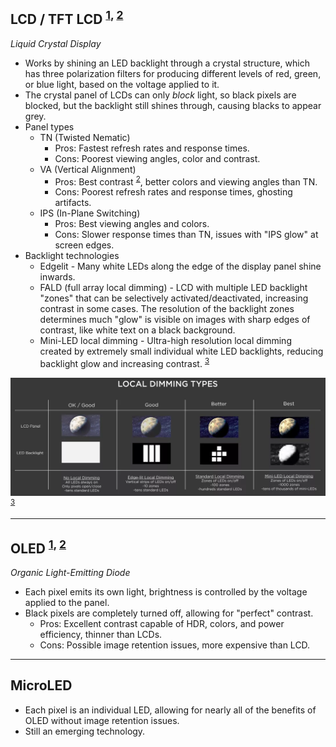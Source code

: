 
## LCD / TFT LCD <sup>[1], [2]</sup>

*Liquid Crystal Display*
- Works by shining an LED backlight through a crystal structure, which has three polarization filters for producing different levels of red, green, or blue light, based on the voltage applied to it.
- The crystal panel of LCDs can only *block* light, so black pixels are blocked, but the backlight still shines through, causing blacks to appear grey.
- Panel types
  - TN (Twisted Nematic)
    - Pros: Fastest refresh rates and response times.
    - Cons: Poorest viewing angles, color and contrast.
  - VA (Vertical Alignment)
    - Pros: Best contrast <sup>[2]</sup>, better colors and viewing angles than TN.
    - Cons: Poorest refresh rates and response times, ghosting artifacts.
  - IPS (In-Plane Switching)
    - Pros: Best viewing angles and colors.
    - Cons: Slower response times than TN, issues with "IPS glow" at screen edges.
- Backlight technologies
  - Edgelit - Many white LEDs along the edge of the display panel shine inwards.
  - FALD (full array local dimming) - LCD with multiple LED backlight "zones" that can be selectively activated/deactivated, increasing contrast in some cases. The resolution of the backlight zones determines much "glow" is visible on images with sharp edges of contrast, like white text on a black background.<br>
  - Mini-LED local dimming - Ultra-high resolution local dimming created by extremely small individual white LED backlights, reducing backlight glow and increasing contrast. <sup>[3]</sup><br>

![local-dimming](images/local-dimming.webp) <sup>[3]</sup>

---
## OLED <sup>[1], [2]</sup>

*Organic Light-Emitting Diode*
- Each pixel emits its own light, brightness is controlled by the voltage applied to the panel.
- Black pixels are completely turned off, allowing for "perfect" contrast.
  - Pros: Excellent contrast capable of HDR, colors, and power efficiency, thinner than LCDs.
  - Cons: Possible image retention issues, more expensive than LCD.

---
## MicroLED

- Each pixel is an individual LED, allowing for nearly all of the benefits of OLED without image retention issues.
- Still an emerging technology.

[1]: https://www.tomshardware.com/reviews/lcd-led-led-oled-panel-difference,5394.html
[2]: https://www.displayninja.com/ips-vs-tn-vs-va/
[3]: https://www.cnet.com/news/mini-led-is-here-how-smaller-lights-could-lead-to-big-tv-improvements/
